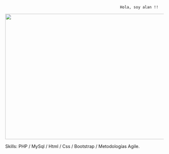                                                        Hola, soy alan !!
<img src="https://user-images.githubusercontent.com/69437600/129463183-1ee21578-d255-45db-a22e-9a85865a5145.jpg"  height="400" width="750">



Skills: PHP / MySql / Html / Css / Bootstrap / Metodologías Agile.
